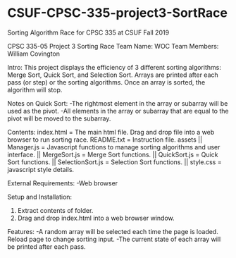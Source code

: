 # CSUF-CPSC-335-project3-SortRace
Sorting Algorithm Race for CPSC 335 at CSUF Fall 2019

CPSC 335-05 Project 3 Sorting Race
Team Name: WOC
Team Members: William Covington

Intro:
This project displays the efficiency of 3 different sorting algorithms: Merge Sort, Quick Sort, and Selection Sort.
Arrays are printed after each pass (or step) or the sorting algorithms.
Once an array is sorted, the algorithm will stop.

Notes on Quick Sort:
-The rightmost element in the array or subarray will be used as the pivot.
-All elements in the array or subarray that are equal to the pivot will be moved to the subarray.

Contents:
index.html = The main html file. Drag and drop file into a web browser to run sorting race.
README.txt = Instruction file.
assets
||  Manager.js = Javascript functions to manage sorting algorithms and user interface.
||  MergeSort.js = Merge Sort functions.
||  QuickSort.js = Quick Sort functions.
||  SelectionSort.js = Selection Sort functions.
||  style.css = javascript style details.

External Requirements:
-Web browser

Setup and Installation:
1. Extract contents of folder.
2. Drag and drop index.html into a web browser window.

Features:
-A random array will be selected each time the page is loaded. Reload page to change sorting input.
-The current state of each array will be printed after each pass.
